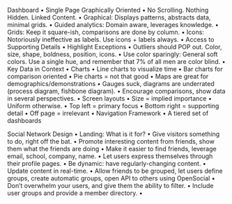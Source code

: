 Dashboard
•	Single Page Graphically Oriented
•	No Scrolling. Nothing Hidden. Linked Content.
•	Graphical: Displays patterns, abstracts data, minimal grids.
•	Guided analytics: Domain aware, leverages knowledge.
•	Grids: Keep it square-ish, comparisons are done by column.
•	Icons: Notoriously ineffective as labels. Use icons + labels always.
•	Access to Supporting Details
•	Highlight Exceptions
•	Outliers should POP out. Color, size, shape, boldness, position, icons.
•	Use color sparingly: General soft colors. Use a single hue, and remember that 7% of all men are color blind.
•	Key Data in Context
•	Charts
•	Line charts to visualize time
•	Bar charts for comparison oriented
•	Pie charts = not that good
•	Maps are great for demographics/demonstrations
•	Gauges suck, diagrams are underrated (process diagram, fishbone diagram).
•	Encourage comparisons, show data in several perspectives.
•	Screen layouts
•	Size = implied importance
•	Uniform otherwise.
•	Top left = primary focus
•	Bottom right = supporting detail
•	Off page = irrelevant
•	Navigation Framework
•	A tiered set of dashboards 
 
Social Network Design
•	Landing: What is it for?
•	Give visitors something to do, right off the bat.
•	Promote interesting content from friends, show them what the friends are doing
•	Make it easier to find friends, leverage email, school, company, name.
•	Let users express themselves through their profile pages.
•	Be dynamic: have regularly-changing content.
•	Update content in real-time.
•	Allow friends to be grouped, let users define groups, create automatic groups, open API to others using OpenSocial
•	Don’t overwhelm your users, and give them the ability to filter.
•	Include user groups and provide a member directory.
•	
